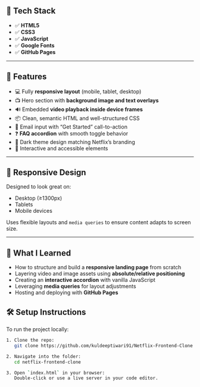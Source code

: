 ## 🧰 Tech Stack

- ✅ **HTML5**
- ✅ **CSS3** 
- ✅ **JavaScript** 
- ✅ **Google Fonts** 
- ✅ **GitHub Pages**

---

## 🎨 Features

- 💻 Fully **responsive layout** (mobile, tablet, desktop)
- 📺 Hero section with **background image and text overlays**
- 🔊 Embedded **video playback inside device frames**
- 📦 Clean, semantic HTML and well-structured CSS
- 📩 Email input with “Get Started” call-to-action
- ❓ **FAQ accordion** with smooth toggle behavior
- 🌙 Dark theme design matching Netflix’s branding
- 🎯 Interactive and accessible elements

---

## 📱 Responsive Design

Designed to look great on:
- Desktop (≥1300px)
- Tablets
- Mobile devices

Uses flexible layouts and `media queries` to ensure content adapts to screen size.

---

## 🧠 What I Learned

- How to structure and build a **responsive landing page** from scratch
- Layering video and image assets using **absolute/relative positioning**
- Creating an **interactive accordion** with vanilla JavaScript
- Leveraging **media queries** for layout adjustments
- Hosting and deploying with **GitHub Pages**


## 🛠️ Setup Instructions

To run the project locally:

```bash
1. Clone the repo:
   git clone https://github.com/kuldeeptiwari91/Netflix-Frontend-Clone.git

2. Navigate into the folder:
   cd netflix-frontend-clone

3. Open `index.html` in your browser:
   Double-click or use a live server in your code editor.
